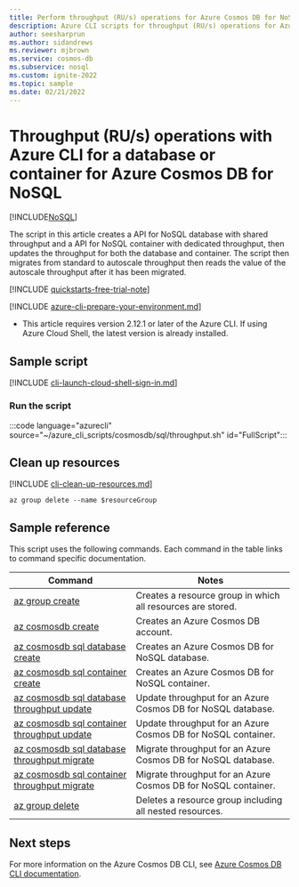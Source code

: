 ```yaml
---
title: Perform throughput (RU/s) operations for Azure Cosmos DB for NoSQL resources
description: Azure CLI scripts for throughput (RU/s) operations for Azure Cosmos DB for NoSQL resources
author: seesharprun
ms.author: sidandrews
ms.reviewer: mjbrown
ms.service: cosmos-db
ms.subservice: nosql
ms.custom: ignite-2022
ms.topic: sample
ms.date: 02/21/2022
---
```


# Throughput (RU/s) operations with Azure CLI for a database or container for Azure Cosmos DB for NoSQL

[!INCLUDE[NoSQL](../../../includes/appliesto-nosql.md)]

The script in this article creates a API for NoSQL database with shared throughput and a API for NoSQL container with dedicated throughput, then updates the throughput for both the database and container. The script then migrates from standard to autoscale throughput then reads the value of the autoscale throughput after it has been migrated.

[!INCLUDE [quickstarts-free-trial-note](../../../../../includes/quickstarts-free-trial-note.md)]

[!INCLUDE [azure-cli-prepare-your-environment.md](.~/articles/reusable-content/azure-cli/azure-cli-prepare/azure-cli/azure-cli-prepare-your-environment.md)]

- This article requires version 2.12.1 or later of the Azure CLI. If using Azure Cloud Shell, the latest version is already installed.

## Sample script

[!INCLUDE [cli-launch-cloud-shell-sign-in.md](../../../../../includes/cli-launch-cloud-shell-sign-in.md)]

### Run the script

:::code language="azurecli" source="~/azure_cli_scripts/cosmosdb/sql/throughput.sh" id="FullScript":::

## Clean up resources

[!INCLUDE [cli-clean-up-resources.md](../../../../../includes/cli-clean-up-resources.md)]

```azurecli
az group delete --name $resourceGroup
```

## Sample reference

This script uses the following commands. Each command in the table links to command specific documentation.

| Command | Notes |
|---|---|
| [az group create](/cli/azure/group#az-group-create) | Creates a resource group in which all resources are stored. |
| [az cosmosdb create](/cli/azure/cosmosdb#az-cosmosdb-create) | Creates an Azure Cosmos DB account. |
| [az cosmosdb sql database create](/cli/azure/cosmosdb/sql/database#az-cosmosdb-sql-database-create) | Creates an Azure Cosmos DB for NoSQL database. |
| [az cosmosdb sql container create](/cli/azure/cosmosdb/sql/container#az-cosmosdb-sql-container-create) | Creates an Azure Cosmos DB for NoSQL container. |
| [az cosmosdb sql database throughput update](/cli/azure/cosmosdb/sql/database/throughput#az-cosmosdb-sql-database-throughput-update) | Update throughput for an Azure Cosmos DB for NoSQL database. |
| [az cosmosdb sql container throughput update](/cli/azure/cosmosdb/sql/container/throughput#az-cosmosdb-sql-container-throughput-update) | Update throughput for an Azure Cosmos DB for NoSQL container. |
| [az cosmosdb sql database throughput migrate](/cli/azure/cosmosdb/sql/database/throughput#az-cosmosdb-sql-database-throughput-migrate) | Migrate throughput for an Azure Cosmos DB for NoSQL database. |
| [az cosmosdb sql container throughput migrate](/cli/azure/cosmosdb/sql/container/throughput#az-cosmosdb-sql-container-throughput-migrate) | Migrate throughput for an Azure Cosmos DB for NoSQL container. |
| [az group delete](/cli/azure/resource#az-resource-delete) | Deletes a resource group including all nested resources. |

## Next steps

For more information on the Azure Cosmos DB CLI, see [Azure Cosmos DB CLI documentation](/cli/azure/cosmosdb).

